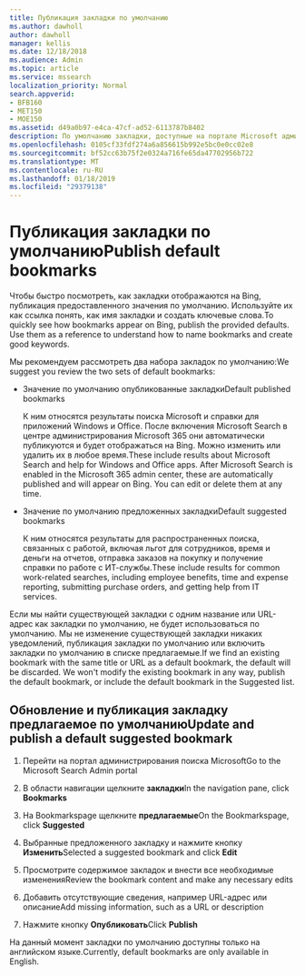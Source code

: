 ```yaml
---
title: Публикация закладки по умолчанию
ms.author: dawholl
author: dawholl
manager: kellis
ms.date: 12/18/2018
ms.audience: Admin
ms.topic: article
ms.service: mssearch
localization_priority: Normal
search.appverid:
- BFB160
- MET150
- MOE150
ms.assetid: d49a0b97-e4ca-47cf-ad52-6113787b8402
description: По умолчанию закладки, доступные на портале Microsoft администрирования поиска
ms.openlocfilehash: 0105cf33fdf274a6a856615b992e5bc0e0cc02e8
ms.sourcegitcommit: bf52cc63b75f2e0324a716fe65da47702956b722
ms.translationtype: MT
ms.contentlocale: ru-RU
ms.lasthandoff: 01/18/2019
ms.locfileid: "29379138"
---
```

# <a name="publish-default-bookmarks"></a><span data-ttu-id="446e0-103">Публикация закладки по умолчанию</span><span class="sxs-lookup"><span data-stu-id="446e0-103">Publish default bookmarks</span></span>

<span data-ttu-id="446e0-p101">Чтобы быстро посмотреть, как закладки отображаются на Bing, публикация предоставленного значения по умолчанию. Используйте их как ссылка понять, как имя закладки и создать ключевые слова.</span><span class="sxs-lookup"><span data-stu-id="446e0-p101">To quickly see how bookmarks appear on Bing, publish the provided defaults. Use them as a reference to understand how to name bookmarks and create good keywords.</span></span>
  
<span data-ttu-id="446e0-106">Мы рекомендуем рассмотреть два набора закладок по умолчанию:</span><span class="sxs-lookup"><span data-stu-id="446e0-106">We suggest you review the two sets of default bookmarks:</span></span>
  
- <span data-ttu-id="446e0-107">Значение по умолчанию опубликованные закладки</span><span class="sxs-lookup"><span data-stu-id="446e0-107">Default published bookmarks</span></span>
    
    <span data-ttu-id="446e0-p102">К ним относятся результаты поиска Microsoft и справки для приложений Windows и Office. После включения Microsoft Search в центре администрирования Microsoft 365 они автоматически публикуются и будет отображаться на Bing. Можно изменить или удалить их в любое время.</span><span class="sxs-lookup"><span data-stu-id="446e0-p102">These include results about Microsoft Search and help for Windows and Office apps. After Microsoft Search is enabled in the Microsoft 365 admin center, these are automatically published and will appear on Bing. You can edit or delete them at any time.</span></span>
    
- <span data-ttu-id="446e0-111">Значение по умолчанию предложенных закладки</span><span class="sxs-lookup"><span data-stu-id="446e0-111">Default suggested bookmarks</span></span>
    
    <span data-ttu-id="446e0-112">К ним относятся результаты для распространенных поиска, связанных с работой, включая льгот для сотрудников, время и деньги на отчетов, отправка заказов на покупку и получение справки по работе с ИТ-службы.</span><span class="sxs-lookup"><span data-stu-id="446e0-112">These include results for common work-related searches, including employee benefits, time and expense reporting, submitting purchase orders, and getting help from IT services.</span></span>
    
<span data-ttu-id="446e0-p103">Если мы найти существующей закладки с одним название или URL-адрес как закладки по умолчанию, не будет использоваться по умолчанию. Мы не изменение существующей закладки никаких уведомлений, публикация закладки по умолчанию или включить закладки по умолчанию в списке предлагаемые.</span><span class="sxs-lookup"><span data-stu-id="446e0-p103">If we find an existing bookmark with the same title or URL as a default bookmark, the default will be discarded. We won't modify the existing bookmark in any way, publish the default bookmark, or include the default bookmark in the Suggested list.</span></span>
  
## <a name="update-and-publish-a-default-suggested-bookmark"></a><span data-ttu-id="446e0-115">Обновление и публикация закладку предлагаемое по умолчанию</span><span class="sxs-lookup"><span data-stu-id="446e0-115">Update and publish a default suggested bookmark</span></span>

1. <span data-ttu-id="446e0-116">Перейти на портал администрирования поиска Microsoft</span><span class="sxs-lookup"><span data-stu-id="446e0-116">Go to the Microsoft Search Admin portal</span></span>
    
2. <span data-ttu-id="446e0-117">В области навигации щелкните **закладки**</span><span class="sxs-lookup"><span data-stu-id="446e0-117">In the navigation pane, click **Bookmarks**</span></span>
    
3. <span data-ttu-id="446e0-118">На Bookmarkspage щелкните **предлагаемые**</span><span class="sxs-lookup"><span data-stu-id="446e0-118">On the Bookmarkspage, click **Suggested**</span></span>
    
4. <span data-ttu-id="446e0-119">Выбранные предложенного закладку и нажмите кнопку **Изменить**</span><span class="sxs-lookup"><span data-stu-id="446e0-119">Selected a suggested bookmark and click **Edit**</span></span>
    
5. <span data-ttu-id="446e0-120">Просмотрите содержимое закладок и внести все необходимые изменения</span><span class="sxs-lookup"><span data-stu-id="446e0-120">Review the bookmark content and make any necessary edits</span></span>
    
6. <span data-ttu-id="446e0-121">Добавить отсутствующие сведения, например URL-адрес или описание</span><span class="sxs-lookup"><span data-stu-id="446e0-121">Add missing information, such as a URL or description</span></span>
    
7. <span data-ttu-id="446e0-122">Нажмите кнопку **Опубликовать**</span><span class="sxs-lookup"><span data-stu-id="446e0-122">Click **Publish**</span></span>
    
<span data-ttu-id="446e0-123">На данный момент закладки по умолчанию доступны только на английском языке.</span><span class="sxs-lookup"><span data-stu-id="446e0-123">Currently, default bookmarks are only available in English.</span></span> 

  

